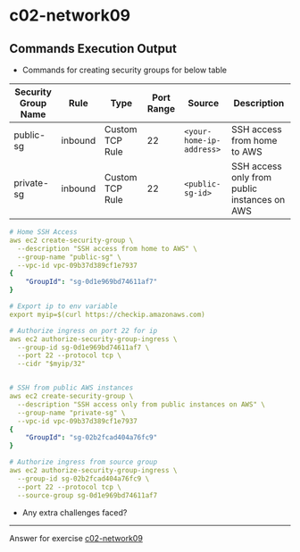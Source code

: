 # c02-network09

## Commands Execution Output

- Commands for creating security groups for below table

|Security Group Name|Rule|Type|Port Range|Source|Description
|---|---|---|---|---|---|
|public-sg|inbound|Custom TCP Rule|22|`<your-home-ip-address>`|SSH access from home to AWS|
|private-sg|inbound|Custom TCP Rule|22|`<public-sg-id>`|SSH access only from public instances on AWS|

```yaml
# Home SSH Access
aws ec2 create-security-group \
  --description "SSH access from home to AWS" \
  --group-name "public-sg" \
  --vpc-id vpc-09b37d389cf1e7937
{
    "GroupId": "sg-0d1e969bd74611af7"
}

# Export ip to env variable
export myip=$(curl https://checkip.amazonaws.com)

# Authorize ingress on port 22 for ip
aws ec2 authorize-security-group-ingress \
  --group-id sg-0d1e969bd74611af7 \
  --port 22 --protocol tcp \
  --cidr "$myip/32"


# SSH from public AWS instances
aws ec2 create-security-group \
  --description "SSH access only from public instances on AWS" \
  --group-name "private-sg" \
  --vpc-id vpc-09b37d389cf1e7937
{
    "GroupId": "sg-02b2fcad404a76fc9"
}

# Authorize ingress from source group
aws ec2 authorize-security-group-ingress \
  --group-id sg-02b2fcad404a76fc9 \
  --port 22 --protocol tcp \
  --source-group sg-0d1e969bd74611af7
```

- Any extra challenges faced?


<!-- Don't change anything below this point-->
***
Answer for exercise [c02-network09](https://github.com/devopsacademyau/academy/blob/893381c6f0b69434d9e8597d3d4b1c17f9bc1371/classes/02class/exercises/c02-network09/README.md)